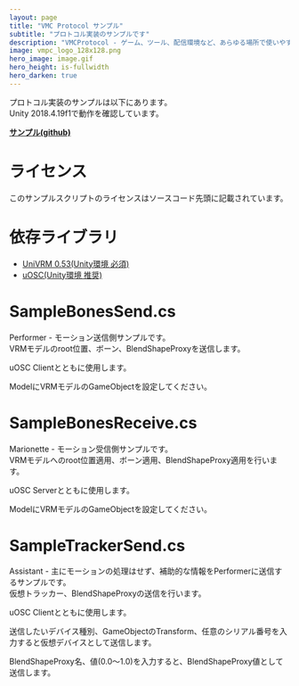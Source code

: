 ```yaml
---
layout: page
title: "VMC Protocol サンプル"
subtitle: "プロトコル実装のサンプルです"
description: "VMCProtocol - ゲーム、ツール、配信環境など、あらゆる場所で使いやすいモーションキャプチャプロトコル仕様"
image: vmpc_logo_128x128.png
hero_image: image.gif
hero_height: is-fullwidth
hero_darken: true
---
```


プロトコル実装のサンプルは以下にあります。  
Unity 2018.4.19f1で動作を確認しています。

**[サンプル(github)](https://github.com/sh-akira/VirtualMotionCaptureProtocol/tree/master/sample)**

# ライセンス
このサンプルスクリプトのライセンスはソースコード先頭に記載されています。

# 依存ライブラリ
- [UniVRM 0.53(Unity環境 必須)](https://github.com/vrm-c/UniVRM)
- [uOSC(Unity環境 推奨)](https://github.com/hecomi/uOSC)

# SampleBonesSend.cs
Performer - モーション送信側サンプルです。  
VRMモデルのroot位置、ボーン、BlendShapeProxyを送信します。

uOSC Clientとともに使用します。

ModelにVRMモデルのGameObjectを設定してください。

# SampleBonesReceive.cs
Marionette - モーション受信側サンプルです。  
VRMモデルへのroot位置適用、ボーン適用、BlendShapeProxy適用を行います。

uOSC Serverとともに使用します。

ModelにVRMモデルのGameObjectを設定してください。

# SampleTrackerSend.cs
Assistant - 主にモーションの処理はせず、補助的な情報をPerformerに送信するサンプルです。  
仮想トラッカー、BlendShapeProxyの送信を行います。

uOSC Clientとともに使用します。

送信したいデバイス種別、GameObjectのTransform、任意のシリアル番号を入力すると仮想デバイスとして送信します。

BlendShapeProxy名、値(0.0～1.0)を入力すると、BlendShapeProxy値として送信します。


